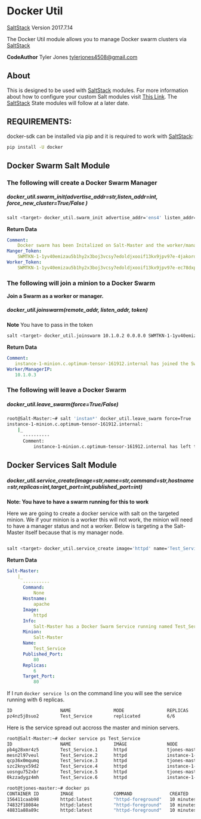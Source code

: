 # Docker Util

[SaltStack](https://github.com/saltstack/salt) Version 2017.7.14

The Docker Util module allows you to manage Docker swarm clusters via [SaltStack](https://github.com/saltstack/salt)

**CodeAuthor** Tyler Jones <tylerjones4508@gmail.com>

## About

This is designed to be used with [SaltStack](https://github.com/saltstack/salt) modules. For more information about how to configure your custom Salt modules visit [This     Link](https://docs.saltstack.com/en/latest/ref/modules/#writing-execution-modules). The [SaltStack](https://github.com/saltstack/salt) State modules will follow at a later date.

## REQUIREMENTS:


docker-sdk can be installed via pip and it is required to work with [SaltStack](https://github.com/saltstack/salt):

```bash
pip install -U docker
```

## Docker Swarm Salt Module

### The following will create a Docker Swarm Manager

##### docker_util.swarm_init(advertise_addr=str,listen_addr=int, force_new_cluster=True/False )


```bash
salt <target> docker_util.swarm_init advertise_addr='ens4' listen_addr='0.0.0.0' force_new_cluster=False
```

**Return Data**

```yaml
Comment:
    Docker swarm has been Initalized on Salt-Master and the worker/manager Join token is below
Manger_Token:
    SWMTKN-1-1yv40emizau5b1hy2x3boj3vcsy7edoldjxooif13kx9jpv97e-4jakordba7mvirp0a8vw4ib7v
Worker_Token:
    SWMTKN-1-1yv40emizau5b1hy2x3boj3vcsy7edoldjxooif13kx9jpv97e-ec78dxpr06sfhplqr05nncihn
```



### The following will join a minion to a Docker Swarm

**Join a Swarm as a worker or manager.**

##### docker_util.joinswarm(remote_addr, listen_addr, token)

**Note** You have to pass in the token


```bash
salt <target> docker_util.joinswarm 10.1.0.2 0.0.0.0 SWMTKN-1-1yv40emizau5b1hy2x3boj3vcsy7edoldjxooif13kx9jpv97e-ec78dxpr06sfhplqr05nncihn
```

**Return Data**

```yaml
Comment:
   instance-1-minion.c.optimum-tensor-161912.internal has joined the Swarm
Worker/ManagerIP:
   10.1.0.3
```

### The following will leave a Docker Swarm

##### docker_util.leave_swarm(force=True/False)

```bash
root@Salt-Master:~# salt 'instan*' docker_util.leave_swarm force=True
instance-1-minion.c.optimum-tensor-161912.internal:
    |_
      ----------
      Comment:
          instance-1-minion.c.optimum-tensor-161912.internal has left the swarm
```


## Docker Services Salt Module

##### docker_util.service_create(image=str,name=str,command=str,hostname=str,replicas=int,target_port=int,published_port=int)



**Note: You have to have a swarm running for this to work**

Here we are going to create a docker service with salt on the targeted minion. We if your minion is a worker this will not work, the minion will need to have a manager status and not a worker.
Below is targeting a the Salt-Master itself because that is my manager node.


```bash

salt <target> docker_util.service_create image='httpd' name='Test_Service' command=None hostname='apache' replicas=6 target_port=80 published_port=80

```


**Return Data**

```yaml
Salt-Master:
    |_
      ----------
      Command:
          None
      Hostname:
          apache
      Image:
          httpd
      Info:
          Salt-Master has a Docker Swarm Service running named Test_Service
      Minion:
          Salt-Master
      Name:
          Test_Service
      Published_Port:
          80
      Replicas:
          6
      Target_Port:
          80
```

If I run `docker service ls` on the command line you will see the service running with 6 replicas.

```bash
ID                  NAME                MODE                REPLICAS            IMAGE               PORTS
pz4nz5j8suo2        Test_Service        replicated          6/6                 httpd               *:80->80/tcp

```
Here is the service spread out accross the master and minion servers.

```bash
root@Salt-Master:~# docker service ps Test_Service
ID                  NAME                IMAGE               NODE                DESIRED STATE       CURRENT STATE           ERROR               PORTS
pb4g28xmr4z5        Test_Service.1      httpd               tjones-master       Running             Running 8 minutes ago
mesn2l97veul        Test_Service.2      httpd               instance-1-minion   Running             Running 8 minutes ago
qcp36x0mqumq        Test_Service.3      httpd               tjones-master       Running             Running 8 minutes ago
szc2knyx59d2        Test_Service.4      httpd               instance-1-minion   Running             Running 8 minutes ago
uosngu752xbr        Test_Service.5      httpd               tjones-master       Running             Running 8 minutes ago
0kzzadygz4mh        Test_Service.6      httpd               instance-1-minion   Running             Running 8 minutes ago
```

```bash
root@tjones-master:~# docker ps
CONTAINER ID        IMAGE               COMMAND              CREATED             STATUS              PORTS               NAMES
156411caab98        httpd:latest        "httpd-foreground"   10 minutes ago      Up 10 minutes       80/tcp              Test_Service.3.qcp36x0mqumqiwnbvp7h99cdb
74832f18084e        httpd:latest        "httpd-foreground"   10 minutes ago      Up 10 minutes       80/tcp              Test_Service.5.uosngu752xbr6ps1e4rhnozrr
48831a88a89c        httpd:latest        "httpd-foreground"   10 minutes ago      Up 10 minutes       80/tcp              Test_Service.1.pb4g28xmr4z5m8ag3smg812ib
```
